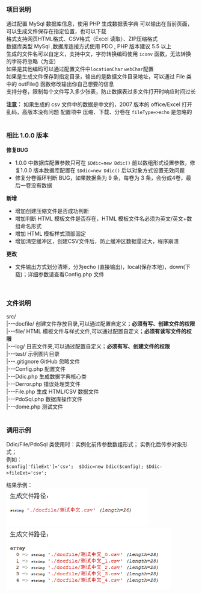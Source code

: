 ### 项目说明
通过配置 MySql 数据库信息，使用 PHP 生成数据表字典
可以输出在当前页面，可以生成文件保存在指定位置，也可以下载    
格式支持网页HTML格式、CSV格式（Excel 读取）、ZIP压缩格式      
数据库类型 MySql ,数据库连接方式使用 PDO , PHP 版本建议 5.5 以上  
生成的文件名可以自定义，支持中文，字符转换编码使用 `iconv` 函数，无法转换的字符将忽略（为空）      
如果是其他编码可以通过配置文件中`locationChar` `webChar`配置  
如果是生成文件保存到指定目录，输出的是数据文件目录地址，可以通过 File 类中的 outFile() 函数修改输出你自己想要的信息  
支持分卷，限制每个文件写入多少张表，防止数据表过多文件打开时响应时间过长

**注意：**  如果生成的 csv 文件中的数据是中文的，2007 版本的 office/Excel 打开乱码，高版本没有问题
配置项中 压缩、下载、分卷在 `fileType=>echo` 是忽略的
<br/>
<br/>
### 相比 1.0.0 版本
**修复BUG**<br/>
- 1.0.0 中数据库配置参数只可在 `$Ddic=new Ddic()` 前以数组形式设置参数，修复1.0.0 版本数据库配置在 `$Ddic=new Ddic()` 后以对象方式设置无效问题<br/>
- 修复分卷循环判断 BUG，如果数据条为 9 条，每卷为 3 条，会分成4卷，最后一卷没有数据<br/>

**新增**<br/>
- 增加创建压缩文件是否成功判断<br/>
- 增加判断 HTML 模板文件是否存在，HTML 模板文件名必须为英文/英文+数组命名形式<br/>
- 增加 HTML 模板样式顶部固定<br/>
- 增加清空缓冲区，创建CSV文件后，防止缓冲区数据量过大，程序崩溃<br/>

**更改**<br/>
- 文件输出方式划分清晰，分为echo (直接输出)，local(保存本地)，down(下载)；详细参数请查看Config.php 文件
<br/>

### 文件说明
src/     
|---docfile/		创建文件存放目录,可以通过配置自定义；**必须有写、创建文件的权限**<br/>
|---file/			HTML 模板文件与样式文件,可以通过配置自定义；**必须有读写文件的权限**<br/>
|---log/			日志文件夹,可以通过配置自定义；**必须有写、创建文件的权限**<br/>
|---test/			示例图片目录       
|---.gitignore		GitHub 忽略文件      
|---Config.php		配置文件     
|---Ddic.php		生成数据字典核心类     
|---Derror.php		错误处理类文件     
|---File.php		生成 HTML/CSV 数据文件    
|---PdoSql.php		数据库操作文件      
|---dome.php		测试文件
<br/>
<br/>
### 调用示例
Ddic/File/PdoSql 类使用时：实例化前传参数数组形式； 实例化后传参对象形式；   
例如：  
      `$config['fileExt']='csv'; 
       $Ddic=new Ddic($config);
       $Ddic->fileExt='csv';` 
      
结果示例：  
![示例单个文件](./src/test/test_file.png)
![多个文件](./src/test/test_files.png)